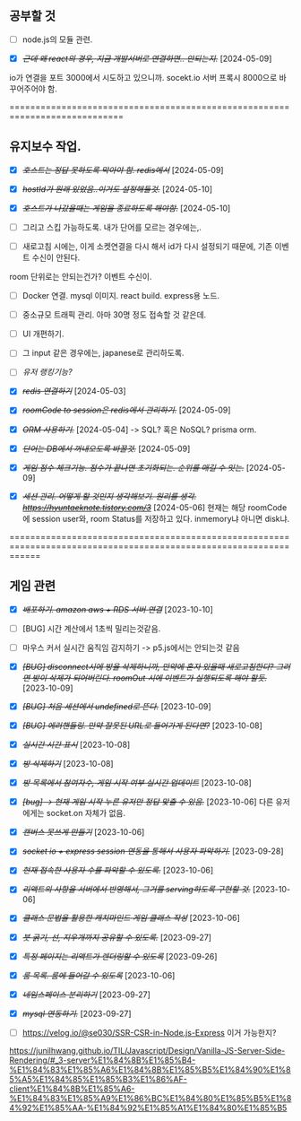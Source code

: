 ## 공부할 것

- [ ] node.js의 모듈 관련.

- [x] ~~_근데 왜 react의 경우, 지금 개발서버로 연결하면.. 안되는지._~~ [2024-05-09]

io가 연결을 포트 3000에서 시도하고 있으니까. socekt.io 서버 프록시 8000으로 바꾸어주어야 함.

============================================================================

## 유지보수 작업.

- [x] ~~_호스트는 정답 못하도록 막아야 함. redis에서_~~ [2024-05-09]

* [x] ~~_hostId가 원래 있었음..이거도 설정해둘것._~~ [2024-05-10]

- [x] ~~_호스트가 나갔을때는 게임을 종료하도록 해야함._~~ [2024-05-10]

- [ ] 그리고 스킵 가능하도록. 내가 단어를 모르는 경우에는,.

* [ ] 새로고침 시에는, 이게 소켓연결을 다시 해서 id가 다시 설정되기 때문에, 기존 이벤트 수신이 안된다.

room 단위로는 안되는건가? 이벤트 수신이.

- [ ] Docker 연결. mysql 이미지. react build. express용 노드.

- [ ] 중소규모 트래픽 관리. 아마 30명 정도 접속할 것 같은데.

* [ ] UI 개편하기.

* [ ] 그 input 같은 경우에는, japanese로 관리하도록.

* [ ] _유저 랭킹기능?_

* [x] ~~_redis 연결하기_~~ [2024-05-03]

- [x] ~~_roomCode to session은 redis에서 관리하기._~~ [2024-05-09]

* [x] ~~_ORM 사용하기._~~ [2024-05-04]
      -> SQL? 혹은 NoSQL? prisma orm.

* [x] ~~_단어는 DB에서 꺼내오도록 바꿀것._~~ [2024-05-09]

- [x] ~~_게임 점수 체크기능. 점수가 끝나면 초기화되는. 순위를 매길 수 잇는._~~ [2024-05-09]

* [x] ~~_세션 관리. 어떻게 할 것인지 생각해보기. 원리를 생각. https://hyuntaeknote.tistory.com/3_~~ [2024-05-06]
      현재는 해당 roomCode에 session user와, room Status를 저장하고 있다.
      inmemory냐 아니면 disk냐.

==================================================================================================================

## 게임 관련

- [x] ~~_배포하기. amazon aws + RDS 서버 연결_~~ [2023-10-10]

* [ ] [BUG] 시간 계산에서 1초씩 밀리는것같음.

* [ ] 마우스 커서 실시간 움직임 감지하기 -> p5.js에서는 안되는것 같음

- [x] ~~_[BUG] disconnect시에 방을 삭제하니까, 만약에 혼자 있을때 새로고침한다? 그러면 방이 삭제가 되어버린다. roomOut 시에 이벤트가 실행되도록 해야 할듯._~~ [2023-10-09]

- [x] ~~_[BUG] 처음 세션에서 undefined로 뜬다._~~ [2023-10-09]

* [x] ~~_[BUG] 에러핸들링. 만약 잘못된 URL로 들어가게 된다면?_~~ [2023-10-08]

* [x] ~~_실시간 시간 표시_~~ [2023-10-08]

* [x] ~~_방 삭제하기_~~ [2023-10-08]

* [x] ~~_방 목록에서 참여자수, 게임 시작 여부 실시간 업데이트_~~ [2023-10-08]

- [x] ~~_[bug] -> 현재 게임 시작 누른 유저만 정답 맞출 수 있음._~~ [2023-10-06]
      다른 유저에게는 socket.on 자체가 없음.

* [x] ~~_캔버스 못쓰게 만들기_~~ [2023-10-06]

* [x] ~~_socket io + express session 연동을 통해서 사용자 파악하기._~~ [2023-09-28]

- [x] ~~_현재 접속한 사용자 수를 파악할 수 있도록._~~ [2023-10-06]

- [x] ~~_리액트의 사항을 서버에서 반영해서, 그거를 serving하도록 구현할 것._~~ [2023-10-06]

* [x] ~~_클래스 문법을 활용한 캐치마인드 게임 클래스 작성_~~ [2023-10-06]

* [x] ~~_붓 굵기, 선, 지우개까지 공유할 수 있도록._~~ [2023-09-27]

- [x] ~~_특정 페이지는 리액트가 렌더링할 수 있도록_~~ [2023-09-26]

- [x] ~~_룸 목록. 룸에 들어갈 수 있도록_~~ [2023-10-06]

- [x] ~~_네임스페이스 분리하기_~~ [2023-09-27]

- [x] ~~_mysql 연동하기._~~ [2023-09-27]

- [ ] https://velog.io/@se030/SSR-CSR-in-Node.js-Express
      이거 가능한지?

https://junilhwang.github.io/TIL/Javascript/Design/Vanilla-JS-Server-Side-Rendering/#_3-server%E1%84%8B%E1%85%B4-%E1%84%83%E1%85%A6%E1%84%8B%E1%85%B5%E1%84%90%E1%85%A5%E1%84%85%E1%85%B3%E1%86%AF-client%E1%84%8B%E1%85%A6-%E1%84%83%E1%85%A9%E1%86%BC%E1%84%80%E1%85%B5%E1%84%92%E1%85%AA-%E1%84%92%E1%85%A1%E1%84%80%E1%85%B5
